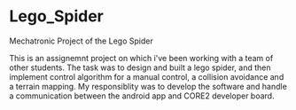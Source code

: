# Lego_Spider
Mechatronic Project of the Lego Spider

This is an assignemnt project on which i've been working with a team of other students. The task was to design and built a lego spider, and then implement
control algorithm for a manual control, a collision avoidance and a terrain mapping. My responsiblity was to develop the software and handle a communication 
between the android app and CORE2 developer board.

